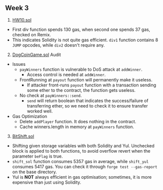 ## Week 3
1. [HW10.sol](./HW10.sol)
- First div function spends 130 gas, when second one spends 37 gas, checked on Remix.
- This indicates Solidity is not quite gas efficient. `div1` function contains 8 `JUMP` opcodes, while `div2` doesn't require any.

2. [DogCoinGame.sol](./DogCoinGame.sol) Audit
- Issues
    - `payWinners` function is vulnerable to DoS attack at `addWinner`. 
        - Access control is needed at `addWinner`.
    - FrontRunning at `payout` function will permanently make it useless.
        - If attacker front-runs `payout` function with a transaction sending some ether to the contract, the function gets useless.
    - No check at `payWinners::send`.
        - `send` will return boolean that indicates the success/failure of transferring ether, so we need to check it to ensure transfer worked well.
- Gas Optimization
    - Delete `addPlayer` function. It does nothing in the contract.
    - Cache winners.length in memory at `payWinners` function.
    
3. [BitShift.sol](./BitShift.sol)
- Shifting given storage variables with both Solidity and Yul. Unchecked block is applied to both functions, to avoid overflow revert when the parameter `beFlag` is true.
- `shift_sol` function consumes 5357 gas in average, while `shift_yul` consumes 5417 gas. You can check it through `forge test --gas-report` on the base directory.
- Yul is **NOT** always efficient in gas optimisation; sometimes, it is more expensive than just using Solidity. 